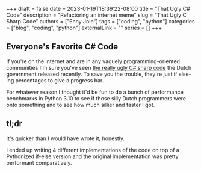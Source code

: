 +++
draft = false
date = 2023-01-19T18:39:22-08:00
title = "That Ugly C# Code"
description = "Refactoring an internet meme"
slug = "That Ugly C Sharp Code"
authors = ["Enny Jole"]
tags = ["coding", "python"]
categories = ["blog", "coding", "python"]
externalLink = ""
series = []
+++

## Everyone's Favorite C# Code

If you're on the internet and are in any vaguely programming-oriented communities I'm sure you've seen [the really ugly C# sharp code](https://github.com/MinBZK/woo-besluit-broncode-digid-app/blob/ad2737c4a039d5ca76633b81e9d4f3f9370549e4/Source/DigiD.iOS/Services/NFCService.cs#L182) the Dutch government released recently. To save you the trouble, they're just if else-ing percentages to give a progress bar.

For whatever reason I thought it'd be fun to do a bunch of performance benchmarks in Python 3.10 to see if those silly Dutch programmers were onto something and to see how much sillier and faster I got.

## tl;dr

It's quicker than I would have wrote it, honestly.

I ended up writing 4 different implementations of the code on top of a Pythonized if-else version and the original implementation was pretty performant comparatively.
